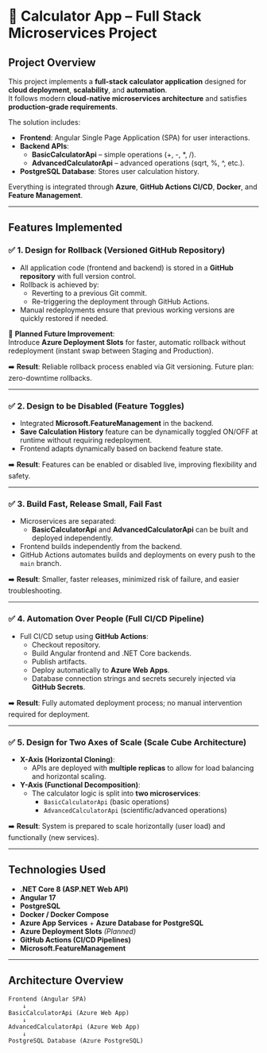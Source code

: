 # 📘 Calculator App – Full Stack Microservices Project

##  Project Overview

This project implements a **full-stack calculator application** designed for **cloud deployment**, **scalability**, and **automation**.  
It follows modern **cloud-native microservices architecture** and satisfies **production-grade requirements**.

The solution includes:

-  **Frontend**: Angular Single Page Application (SPA) for user interactions.
-  **Backend APIs**:
    - **BasicCalculatorApi** – simple operations (+, -, *, /).
    - **AdvancedCalculatorApi** – advanced operations (sqrt, %, ^, etc.).
-  **PostgreSQL Database**: Stores user calculation history.

Everything is integrated through **Azure**, **GitHub Actions CI/CD**, **Docker**, and **Feature Management**.

---

##  Features Implemented

### ✅ 1. Design for Rollback (Versioned GitHub Repository)

- All application code (frontend and backend) is stored in a **GitHub repository** with full version control.
- Rollback is achieved by:
    - Reverting to a previous Git commit.
    - Re-triggering the deployment through GitHub Actions.
- Manual redeployments ensure that previous working versions are quickly restored if needed.

🔹 **Planned Future Improvement**:  
Introduce **Azure Deployment Slots** for faster, automatic rollback without redeployment (instant swap between Staging and Production).

➡️ **Result**: Reliable rollback process enabled via Git versioning. Future plan: zero-downtime rollbacks.

---

### ✅ 2. Design to be Disabled (Feature Toggles)

- Integrated **Microsoft.FeatureManagement** in the backend.
- **Save Calculation History** feature can be dynamically toggled ON/OFF at runtime without requiring redeployment.
- Frontend adapts dynamically based on backend feature state.

➡️ **Result**: Features can be enabled or disabled live, improving flexibility and safety.

---

### ✅ 3. Build Fast, Release Small, Fail Fast

- Microservices are separated:
    - **BasicCalculatorApi** and **AdvancedCalculatorApi** can be built and deployed independently.
- Frontend builds independently from the backend.
- GitHub Actions automates builds and deployments on every push to the `main` branch.

➡️ **Result**: Smaller, faster releases, minimized risk of failure, and easier troubleshooting.

---

### ✅ 4. Automation Over People (Full CI/CD Pipeline)

- Full CI/CD setup using **GitHub Actions**:
    - Checkout repository.
    - Build Angular frontend and .NET Core backends.
    - Publish artifacts.
    - Deploy automatically to **Azure Web Apps**.
    - Database connection strings and secrets securely injected via **GitHub Secrets**.

➡️ **Result**: Fully automated deployment process; no manual intervention required for deployment.

---

### ✅ 5. Design for Two Axes of Scale (Scale Cube Architecture)

- **X-Axis (Horizontal Cloning)**:
    - APIs are deployed with **multiple replicas** to allow for load balancing and horizontal scaling.
- **Y-Axis (Functional Decomposition)**:
    - The calculator logic is split into **two microservices**:
        - `BasicCalculatorApi` (basic operations)
        - `AdvancedCalculatorApi` (scientific/advanced operations)

➡️ **Result**: System is prepared to scale horizontally (user load) and functionally (new services).

---

##  Technologies Used

- **.NET Core 8 (ASP.NET Web API)**
- **Angular 17**
- **PostgreSQL**
- **Docker / Docker Compose**
- **Azure App Services** + **Azure Database for PostgreSQL**
- **Azure Deployment Slots** *(Planned)*
- **GitHub Actions (CI/CD Pipelines)**
- **Microsoft.FeatureManagement**

---

##  Architecture Overview

```plaintext
Frontend (Angular SPA)
    ↓
BasicCalculatorApi (Azure Web App)
    ↓
AdvancedCalculatorApi (Azure Web App)
    ↓
PostgreSQL Database (Azure PostgreSQL)
